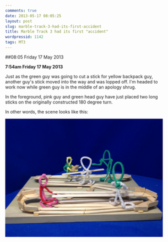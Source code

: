```yaml
---
comments: true
date: 2013-05-17 08:05:25
layout: post
slug: marble-track-3-had-its-first-accident
title: Marble Track 3 had its first "accident"
wordpressid: 1142
tags: MT3
---
```


##08:05 Friday 17 May 2013

**7:54am Friday 17 May 2013**

Just as the green guy was going to cut a stick for yellow backpack guy, another guy's stick moved into the way and was lopped off. I'm headed to work now while green guy is in the middle of an apology shrug.

In the foreground, pink guy and green head guy have just placed two long sticks on the originally constructed 180 degree turn.

In other words, the scene looks like this:

[![IMG_2810](/images/2013/05/IMG_2810-1024x768.jpg)](/images/2013/05/IMG_2810.jpg)
